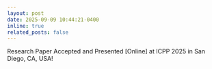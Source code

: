 ```yaml
---
layout: post
date: 2025-09-09 10:44:21-0400
inline: true
related_posts: false
---
```


Research Paper Accepted and Presented [Online] at ICPP 2025 in San Diego, CA, USA!
